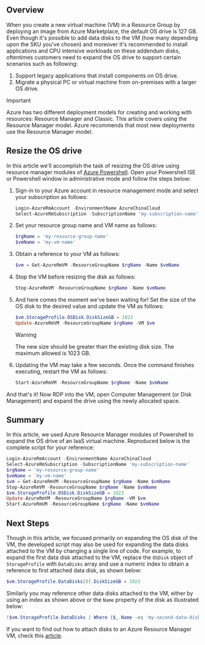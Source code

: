 ## Overview
When you create a new virtual machine (VM) in a Resource Group by deploying an image from Azure Marketplace, the default OS drive is 127 GB. Even though it's possible to add data disks to the VM (how many depending upon the SKU you've chosen) and moreover it's recommended to install applications and CPU intensive workloads on these addendum disks, oftentimes customers need to expand the OS drive to support certain scenarios such as following:

1. Support legacy applications that install components on OS drive.
2. Migrate a physical PC or virtual machine from on-premises with a larger OS drive.

> [!IMPORTANT]
> Azure has two different deployment models for creating and working with resources: Resource Manager and Classic. This article covers using the Resource Manager model. Azure recommends that most new deployments use the Resource Manager model.
> 
> 

## Resize the OS drive
In this article we'll accomplish the task of resizing the OS drive using resource manager modules of [Azure Powershell](https://docs.microsoft.com/powershell/azureps-cmdlets-docs). Open your Powershell ISE or Powershell window in administrative mode and follow the steps below:

1. Sign-in to your Azure account in resource management mode and select your subscription as follows:

    ```Powershell
    Login-AzureRmAccount -EnvironmentName AzureChinaCloud
    Select-AzureRmSubscription -SubscriptionName 'my-subscription-name'
    ```

2. Set your resource group name and VM name as follows:

    ```Powershell
    $rgName = 'my-resource-group-name'
    $vmName = 'my-vm-name'
    ```

3. Obtain a reference to your VM as follows:

    ```Powershell
    $vm = Get-AzureRmVM -ResourceGroupName $rgName -Name $vmName
    ```

4. Stop the VM before resizing the disk as follows:

    ```Powershell
    Stop-AzureRmVM -ResourceGroupName $rgName -Name $vmName
    ```

5. And here comes the moment we've been waiting for! Set the size of the OS disk to the desired value and update the VM as follows:

    ```Powershell
    $vm.StorageProfile.OSDisk.DiskSizeGB = 1023
    Update-AzureRmVM -ResourceGroupName $rgName -VM $vm
    ```

    > [!WARNING]
    > The new size should be greater than the existing disk size. The maximum allowed is 1023 GB.
    > 
    > 
6. Updating the VM may take a few seconds. Once the command finishes executing, restart the VM as follows:

    ```Powershell
    Start-AzureRmVM -ResourceGroupName $rgName -Name $vmName
    ```

And that's it! Now RDP into the VM, open Computer Management (or Disk Management) and expand the drive using the newly allocated space.

## Summary
In this article, we used Azure Resource Manager modules of Powershell to expand the OS drive of an IaaS virtual machine. Reproduced below is the complete script for your reference:

```Powershell
Login-AzureRmAccount -EnvironmentName AzureChinaCloud
Select-AzureRmSubscription -SubscriptionName 'my-subscription-name'
$rgName = 'my-resource-group-name'
$vmName = 'my-vm-name'
$vm = Get-AzureRmVM -ResourceGroupName $rgName -Name $vmName
Stop-AzureRmVM -ResourceGroupName $rgName -Name $vmName
$vm.StorageProfile.OSDisk.DiskSizeGB = 1023
Update-AzureRmVM -ResourceGroupName $rgName -VM $vm
Start-AzureRmVM -ResourceGroupName $rgName -Name $vmName
```

## Next Steps
Though in this article, we focused primarily on expanding the OS disk of the VM, the developed script may also be used for expanding the data disks attached to the VM by changing a single line of code. For example, to expand the first data disk attached to the VM, replace the ```OSDisk``` object of ```StorageProfile``` with ```DataDisks``` array and use a numeric index to obtain a reference to first attached data disk, as shown below:

```Powershell
$vm.StorageProfile.DataDisks[0].DiskSizeGB = 1023
```

Similarly you may reference other data disks attached to the VM, either by using an index as shown above or the ```Name``` property of the disk as illustrated below:

```Powershell
($vm.StorageProfile.DataDisks | Where {$_.Name -eq 'my-second-data-disk'})[0].DiskSizeGB = 1023
```

If you want to find out how to attach disks to an Azure Resource Manager VM, check this [article](../articles/virtual-machines/virtual-machines-windows-attach-disk-portal.md).